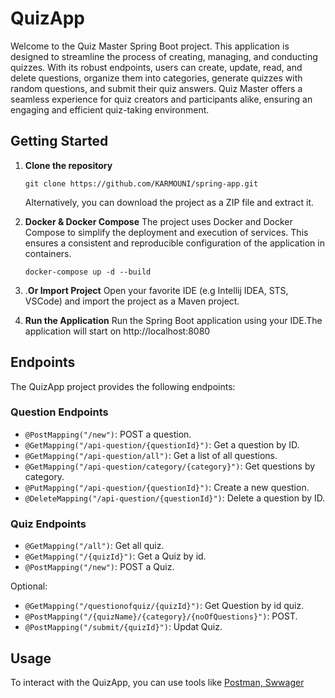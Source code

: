 # QuizApp
Welcome to the Quiz Master Spring Boot project. This application is designed to streamline the process of creating, managing, and conducting quizzes. With its robust endpoints, users can create, update, read, and delete questions, organize them into categories, generate quizzes with random questions, and submit their quiz answers. Quiz Master offers a seamless experience for quiz creators and participants alike, ensuring an engaging and efficient quiz-taking environment.

## Getting Started

1. **Clone the repository**
   ```shell
   git clone https://github.com/KARMOUNI/spring-app.git
   ```
   Alternatively, you can download the project as a ZIP file and extract it.

2. **Docker & Docker Compose**
The project uses Docker and Docker Compose to simplify the deployment and execution of services. This ensures a consistent and reproducible configuration of the application in containers.
   ```shell
   docker-compose up -d --build
   ``` 
3. .**Or Import Project**
   Open your favorite IDE (e.g Intellij IDEA, STS, VSCode) and import the project as a Maven project.

4. **Run the Application**
   Run the Spring Boot application using your IDE.The application will start on http://localhost:8080

## Endpoints

The QuizApp project provides the following endpoints:

### Question Endpoints

- `@PostMapping("/new")`: POST a question.
- `@GetMapping("/api-question/{questionId}")`: Get a question by ID.
- `@GetMapping("/api-question/all")`: Get a list of all questions.
- `@GetMapping("/api-question/category/{category}")`: Get questions by category.
- `@PutMapping("/api-question/{questionId}")`: Create a new question.
- `@DeleteMapping("/api-question/{questionId}")`: Delete a question by ID.

### Quiz Endpoints

- `@GetMapping("/all")`: Get all quiz.
- `@GetMapping("/{quizId}")`: Get a Quiz by id.
- `@PostMapping("/new")`: POST a Quiz.

Optional:
- `@GetMapping("/questionofquiz/{quizId}")`: Get Question by id quiz.
- `@PostMapping("/{quizName}/{category}/{noOfQuestions}")`: POST.
- `@PostMapping("/submit/{quizId}")`: Updat Quiz.

## Usage

To interact with the QuizApp, you can use tools like [Postman, Swwager](https://www.postman.com/)

